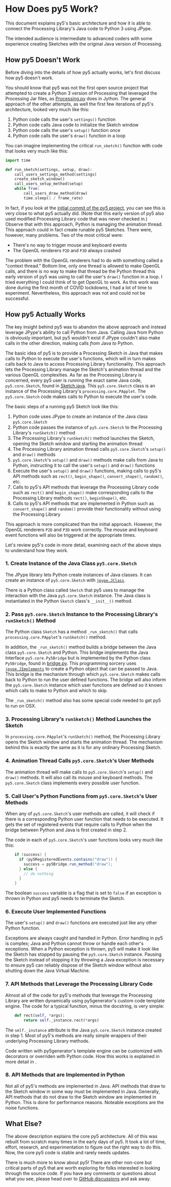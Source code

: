 # How Does py5 Work?

This document explains py5's basic architecture and how it is able to connect the Processing Library's Java code to Python 3 using JPype.

The intended audience is intermediate to advanced coders with some experience creating Sketches with the original Java version of Processing.

## How py5 Doesn't Work

Before diving into the details of how py5 actually works, let's first discuss how py5 doesn't work.

You should know that py5 was not the first open source project that attempted to create a Python 3 version of Processing that leveraged the Processing Jar files, as [Processing.py](https://py.processing.org/) does in Jython. The general approach of the other attempts, as well the first few iterations of py5's architecture, looked very much like this:

1. Python code calls the user's `settings()` function
2. Python code calls Java code to initialize the Sketch window
3. Python code calls the user's `setup()` function once
4. Python code calls the user's `draw()` function in a loop

You can imagine implementing the critical `run_sketch()` function with code that looks very much like this:

```python
import time

def run_sketch(settings, setup, draw):
    call_users_settings_method(settings)
    create_sketch_window()
    call_users_setup_method(setup)
    while True:
        call_users_draw_method(draw)
        time.sleep(1 / frame_rate)
```

In fact, if you look at the [initial commit of the py5 project](https://github.com/py5coding/py5generator/blob/636712b1c786eee67a6e1cbec9d59d2a25afb0e8/packages/py5generator/py5generator/templates/py5_init_template.py), you can see this is very close to what py5 actually did. (Note that this early version of py5 also used modified Processing Library code that was never checked in.) Observe that with this approach, Python is managing the animation thread. This approach could in fact create runable py5 Sketches. There were, however, many problems. Two of the most critical were:

* There's no way to trigger mouse and keyboard events
* The OpenGL renderers `P2D` and `P3D` always crashed

The problem with the OpenGL renderers had to do with something called a "context thread." Bottom line, only one thread is allowed to make OpenGL calls, and there is no way to make that thread be the Python thread this early version of py5 was using to call the user's `draw()` function in a loop. I tried everything I could think of to get OpenGL to work. As this work was done during the first month of COVID lockdowns, I had a lot of time to experiment. Nevertheless, this approach was not and could not be successful.

## How py5 Actually Works

The key insight behind py5 was to abandon the above approach and instead leverage JPype's ability to call Python from Java. Calling Java from Python is obviously important, but py5 wouldn't exist if JPype couldn't also make calls in the other direction, making calls *from* Java *to* Python.

The basic idea of py5 is to provide a Processing Sketch in Java that makes calls to Python to execute the user's functions, which will in turn makes calls back to Java to access Processing Library functionality. This approach lets the Processing Library manage the Sketch's animation thread and the various OpenGL complexities. As far as the Processing Library is concerned, every py5 user is running the exact same Java code, `py5.core.Sketch`, found in [Sketch.java](https://github.com/py5coding/py5generator/blob/main/py5_jar/src/main/java/py5/core/Sketch.java). This `py5.core.Sketch` class is an instance of the Processing Library's `processing.core.PApplet`. The `py5.core.Sketch` code makes calls to Python to execute the user's code.

The basic steps of a running py5 Sketch look like this:

1. Python code uses JPype to create an instance of the Java class `py5.core.Sketch`
2. Python code passes the instance of `py5.core.Sketch` to the Processing Library's `runSketch()` method
3. The Processing Library's `runSketch()` method launches the Sketch, opening the Sketch window and starting the animation thread
4. The Processing Library animation thread calls `py5.core.Sketch`'s `setup()` and `draw()` methods
5. `py5.core.Sketch`'s `setup()` and `draw()` methods make calls from Java to Python, instructing it to call the user's `setup()` and `draw()` functions
6. Execute the user's `setup()` and `draw()` functions, making calls to py5's API methods such as `rect()`, `begin_shape()`, `convert_shape()`, `random()`, etc.
7. Calls to py5's API methods that leverage the Processing Library code such as `rect()` and `begin_shape()` make corresponding calls to the Processing Library methods `rect()`, `beginShape()`, etc.
8. Calls to py5's API methods that are implemented in Python such as `convert_shape()` and `random()` provide their functionality without using the Processing Library

This approach is more complicated than the initial approach. However, the OpenGL renderers `P2D` and `P3D` work correctly. The mouse and keyboard event functions will also be triggered at the appropriate times.

Let's review py5's code in more detail, examining each of the above steps to understand how they work.

### 1. Create Instance of the Java Class `py5.core.Sketch`

The JPype library lets Python create instances of Java classes. It can create an instance of `py5.core.Sketch` with [`jpype.JClass`](https://jpype.readthedocs.io/en/latest/api.html#jpype.JClass).

There is a Python class called `Sketch` that py5 uses to manage the interaction with the Java `py5.core.Sketch` instance. The Java class is instantiated in the Python `Sketch` class's `__init__()` method.

### 2. Pass `py5.core.Sketch` Instance to the Processing Library's `runSketch()` Method

The Python class `Sketch` has a method `_run_sketch()` that calls `processing.core.PApplet`'s `runSketch()` method.

In addition, the `_run_sketch()` method builds a bridge between the Java class `py5.core.Sketch` and Python. This bridge implements the Java Interface `py5.core.Py5Bridge` but is implemented by the Python class `Py5Bridge`, found in [bridge.py](https://github.com/py5coding/py5generator/blob/main/py5_resources/py5_module/py5/bridge.py). This programming sorcery uses [`jpype.JImplements`](https://jpype.readthedocs.io/en/latest/api.html#jpype.JImplements) to create a Python object that can be passed to Java. This bridge is the mechanism through which `py5.core.Sketch` makes calls back to Python to run the user defined functions. The bridge will also inform the `py5.core.Sketch` instance which user functions are defined so it knows which calls to make to Python and which to skip.

The `_run_sketch()` method also has some special code needed to get py5 to run on OSX.

### 3. Processing Library's `runSketch()` Method Launches the Sketch

In `processing.core.PApplet`'s `runSketch()` method, the Processing Library opens the Sketch window and starts the animation thread. The mechanism behind this is exactly the same as it is for any ordinary Processing Sketch.

### 4. Animation Thread Calls `py5.core.Sketch`'s User Methods

The animation thread will make calls to `py5.core.Sketch`'s `setup()` and `draw()` methods. It will also call its mouse and keyboard methods. The `py5.core.Sketch` class implements every possible user function.

### 5. Call User's Python Functions from `py5.core.Sketch`'s User Methods

When any of `py5.core.Sketch`'s user methods are called, it will check if there is a corresponding Python user function that needs to be executed. It gets the set of registered events that require calls to Python when the bridge between Python and Java is first created in step 2.

The code in each of `py5.core.Sketch`'s user functions looks very much like this:

```java
    if (success) {
      if (py5RegisteredEvents.contains("draw")) {
        success = py5Bridge.run_method("draw");
      } else {
        // do nothing
      }
    }
```

The boolean `success` variable is a flag that is set to `false` if an exception is thrown in Python and py5 needs to terminate the Sketch.

### 6. Execute User Implemented Functions

The user's `setup()` and `draw()` functions are executed just like any other Python function.

Exceptions are always caught and handled in Python. Error handling in py5 is complex; Java and Python cannot throw or handle each other's exceptions. When a Python exception is thrown, py5 will make it look like the Sketch has stopped by pausing the `py5.core.Sketch` instance. Pausing the Sketch instead of stopping it by throwing a Java exception is necessary to ensure py5 can reliably dispose of the Sketch window without also shutting down the Java Virtual Machine.

### 7. API Methods that Leverage the Processing Library Code

Almost all of the code for py5's methods that leverage the Processing Library are written dynamically using py5generator's custom code template engine. The code for a typical function, minus the docstring, is very simple:

```python
    def rect(self, *args):
        return self._instance.rect(*args)
```

The `self._instance` attribute is the Java `py5.core.Sketch` instance created in step 1. Most of py5's methods are really simple wrappers of their underlying Processing Library methods.

Code written with py5generator's template engine can be customized with decorators or overriden with Python code. How this works is explained in more detail in [](developer/understanding_py5generator).

### 8. API Methods that are Implemented in Python

Not all of py5's methods are implemented in Java. API methods that draw to the Sketch window in some way must be implemented in Java. Generally, API methods that do not draw to the Sketch window are implemented in Python. This is done for performance reasons. Noteable exceptions are the noise functions.

## What Else?

The above description explains the core py5 architecture. All of this was rebuilt from scratch many times in the early days of py5. It took a lot of time, effort, research, and experimentation to figure out the right way to do this. Now, the core py5 code is stable and rarely needs updates.

There is much more to know about py5! There are other non-core but critical parts of py5 that are worth exploring for folks interested in looking through the source code. If you have any comments or questions about what you see, please head over to [GitHub discussions](https://github.com/py5coding/py5generator/discussions) and ask away.
